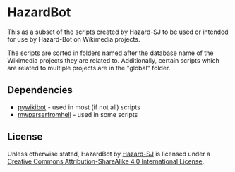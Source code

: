 # HazardBot

This as a subset of the scripts created by Hazard-SJ to be used or intended for use by Hazard-Bot on Wikimedia projects.

The scripts are sorted in folders named after the database name of the Wikimedia projects they are related to. Additionally, certain scripts which are related to multiple projects are in the "global" folder.

## Dependencies

* [pywikibot](https://www.mediawiki.org/wiki/Manual:Pywikibot) - used in most (if not all) scripts
* [mwparserfromhell](https://github.com/earwig/mwparserfromhell) - used in some scripts

## License

Unless otherwise stated, HazardBot by [Hazard-SJ](https://github.com/HazardSJ) is licensed under a [Creative Commons Attribution-ShareAlike 4.0 International License](http://creativecommons.org/licenses/by-sa/4.0/).
